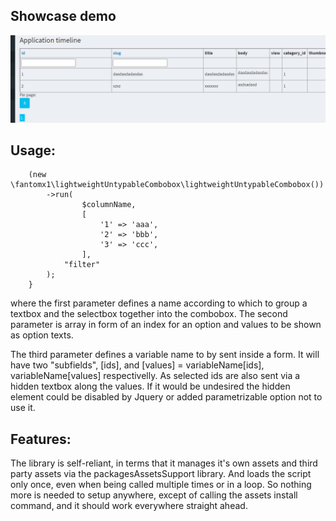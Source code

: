 ## Showcase demo

![Showcase](lightweightUntypableCombobox.gif)


## Usage:

```
    (new \fantomx1\lightweightUntypableCombobox\lightweightUntypableCombobox())
        ->run(
                $columnName,
                [
                    '1' => 'aaa',
                    '2' => 'bbb',
                    '3' => 'ccc',
                ],
            "filter"
        );
    }
```


where the first parameter defines a name according to which to group a textbox and the selectbox together
into the combobox. The second parameter is array in form of an index for an option and values to be shown as option texts.

The third parameter defines a variable name to by sent inside a form. It will have two "subfields",
[ids], and [values] = variableName[ids], variableName[values] respectivelly. As selected ids are also 
sent via a hidden textbox along the values. If it would be undesired the hidden element could be disabled
by Jquery or added parametrizable option not to use it.

## Features:
The library is self-reliant, in terms that it manages it's own assets and third party assets via
the packagesAssetsSupport library. And loads the script only once, even when being called multiple times 
or in a loop. So nothing more is needed to setup anywhere, except of calling the assets install command,
and it should work everywhere straight ahead.

